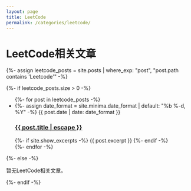 ```yaml
---
layout: page
title: LeetCode
permalink: /categories/leetcode/
---
```


<div class="category-page">
  <h1>LeetCode相关文章</h1>
  
  {%- assign leetcode_posts = site.posts | where_exp: "post", "post.path contains 'Leetcode'" -%}
  
  {%- if leetcode_posts.size > 0 -%}
    <ul class="post-list">
      {%- for post in leetcode_posts -%}
      <li>
        {%- assign date_format = site.minima.date_format | default: "%b %-d, %Y" -%}
        <span class="post-meta">{{ post.date | date: date_format }}</span>
        <h3>
          <a class="post-link" href="{{ post.url | relative_url }}">
            {{ post.title | escape }}
          </a>
        </h3>
        {%- if site.show_excerpts -%}
          {{ post.excerpt }}
        {%- endif -%}
      </li>
      {%- endfor -%}
    </ul>
  {%- else -%}
    <p>暂无LeetCode相关文章。</p>
  {%- endif -%}
</div>
